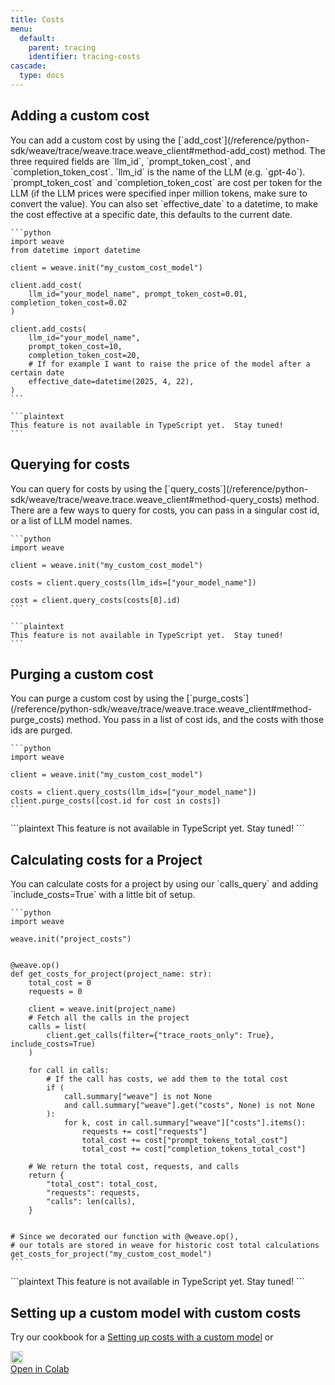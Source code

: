 ```yaml
---
title: Costs
menu:
  default:
    parent: tracing
    identifier: tracing-costs
cascade:
  type: docs
---
```


## Adding a custom cost

<Tabs groupId="programming-language" queryString>
  <TabItem value="python" label="Python" default>
    You can add a custom cost by using the [`add_cost`](/reference/python-sdk/weave/trace/weave.trace.weave_client#method-add_cost) method.
    The three required fields are `llm_id`, `prompt_token_cost`, and `completion_token_cost`.
    `llm_id` is the name of the LLM (e.g. `gpt-4o`). `prompt_token_cost` and `completion_token_cost` are cost per token for the LLM (if the LLM prices were specified inper million tokens, make sure to convert the value).
    You can also set `effective_date` to a datetime, to make the cost effective at a specific date, this defaults to the current date.

    ```python
    import weave
    from datetime import datetime

    client = weave.init("my_custom_cost_model")

    client.add_cost(
        llm_id="your_model_name", prompt_token_cost=0.01, completion_token_cost=0.02
    )

    client.add_costs(
        llm_id="your_model_name",
        prompt_token_cost=10,
        completion_token_cost=20,
        # If for example I want to raise the price of the model after a certain date
        effective_date=datetime(2025, 4, 22),
    )
    ```

  </TabItem>
  <TabItem value="typescript" label="TypeScript">

    ```plaintext
    This feature is not available in TypeScript yet.  Stay tuned!
    ```

  </TabItem>
</Tabs>

## Querying for costs

<Tabs groupId="programming-language" queryString>
  <TabItem value="python" label="Python" default>
    You can query for costs by using the [`query_costs`](/reference/python-sdk/weave/trace/weave.trace.weave_client#method-query_costs) method.
    There are a few ways to query for costs, you can pass in a singular cost id, or a list of LLM model names.

    ```python
    import weave

    client = weave.init("my_custom_cost_model")

    costs = client.query_costs(llm_ids=["your_model_name"])

    cost = client.query_costs(costs[0].id)
    ```

  </TabItem>
  <TabItem value="typescript" label="TypeScript">

    ```plaintext
    This feature is not available in TypeScript yet.  Stay tuned!
    ```

  </TabItem>
</Tabs>

## Purging a custom cost

<Tabs groupId="programming-language" queryString>
  <TabItem value="python" label="Python" default>
    You can purge a custom cost by using the [`purge_costs`](/reference/python-sdk/weave/trace/weave.trace.weave_client#method-purge_costs) method. You pass in a list of cost ids, and the costs with those ids are purged.

    ```python
    import weave

    client = weave.init("my_custom_cost_model")

    costs = client.query_costs(llm_ids=["your_model_name"])
    client.purge_costs([cost.id for cost in costs])
    ```

  </TabItem>
  <TabItem value="typescript" label="TypeScript">
    ```plaintext
    This feature is not available in TypeScript yet.  Stay tuned!
    ```
  </TabItem>
</Tabs>

## Calculating costs for a Project

<Tabs groupId="programming-language" queryString>
  <TabItem value="python" label="Python" default>
    You can calculate costs for a project by using our `calls_query` and adding `include_costs=True` with a little bit of setup.

    ```python
    import weave

    weave.init("project_costs")


    @weave.op()
    def get_costs_for_project(project_name: str):
        total_cost = 0
        requests = 0

        client = weave.init(project_name)
        # Fetch all the calls in the project
        calls = list(
            client.get_calls(filter={"trace_roots_only": True}, include_costs=True)
        )

        for call in calls:
            # If the call has costs, we add them to the total cost
            if (
                call.summary["weave"] is not None
                and call.summary["weave"].get("costs", None) is not None
            ):
                for k, cost in call.summary["weave"]["costs"].items():
                    requests += cost["requests"]
                    total_cost += cost["prompt_tokens_total_cost"]
                    total_cost += cost["completion_tokens_total_cost"]

        # We return the total cost, requests, and calls
        return {
            "total_cost": total_cost,
            "requests": requests,
            "calls": len(calls),
        }


    # Since we decorated our function with @weave.op(),
    # our totals are stored in weave for historic cost total calculations
    get_costs_for_project("my_custom_cost_model")
    ```

  </TabItem>
  <TabItem value="typescript" label="TypeScript">
    ```plaintext
    This feature is not available in TypeScript yet.  Stay tuned!
    ```
  </TabItem>
</Tabs>

## Setting up a custom model with custom costs

Try our cookbook for a [Setting up costs with a custom model](/reference/gen_notebooks/custom_model_cost) or <a href="https://colab.research.google.com/github/wandb/weave/blob/master/docs/./notebooks/custom_model_cost.ipynb" target="_blank" rel="noopener noreferrer" class="navbar__item navbar__link button button--secondary button--med margin-right--sm notebook-cta-button"><div><img src="https://upload.wikimedia.org/wikipedia/commons/archive/d/d0/20221103151430%21Google_Colaboratory_SVG_Logo.svg" alt="Open In Colab" height="20px" /><div>Open in Colab</div></div></a>
